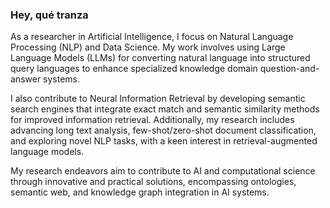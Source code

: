 ### Hey, qué tranza
 

As a researcher in Artificial Intelligence, I focus on Natural Language Processing (NLP) and Data Science. My work involves using Large Language Models (LLMs) for converting natural language into structured query languages to enhance specialized knowledge domain question-and-answer systems.

I also contribute to Neural Information Retrieval by developing semantic search engines that integrate exact match and semantic similarity methods for improved information retrieval. Additionally, my research includes advancing long text analysis, few-shot/zero-shot document classification, and exploring novel NLP tasks, with a keen interest in retrieval-augmented language models.

My research endeavors aim to contribute to AI and computational science through innovative and practical solutions, encompassing ontologies, semantic web, and knowledge graph integration in AI systems.
